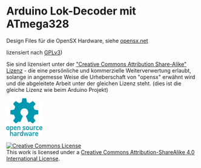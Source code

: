 # Arduino Lok-Decoder mit ATmega328
Design Files für die OpenSX Hardware, siehe <a href="http://opensx.net"> opensx.net </a>


lizensiert nach <a href="http://www.gnu.org/licenses/gpl-3.0.de.html">GPLv3</a>)


Sie sind lizensiert unter der <a href="https://creativecommons.org/licenses/by-sa/4.0/de">"Creative Commons Attribution Share-Alike" Lizenz</a> - 
die eine persönliche und kommerzielle Weiterverwertung erlaubt, solange in angemesse Weise
die Urheberschaft von "opensx" erwähnt wird und die abgeleitete Arbeit unter der gleichen 
Lizenz steht. (dies ist die gleiche Lizenz wie beim Arduino Projekt)

![OSH Logo](../oshw-logo-100-px.png)


<a rel="license" href="http://creativecommons.org/licenses/by-sa/4.0/"><img alt="Creative Commons License" style="border-width:0" src="https://i.creativecommons.org/l/by-sa/4.0/88x31.png" /></a><br />This work is licensed under a <a rel="license" href="http://creativecommons.org/licenses/by-sa/4.0/">Creative Commons Attribution-ShareAlike 4.0 International License</a>.
